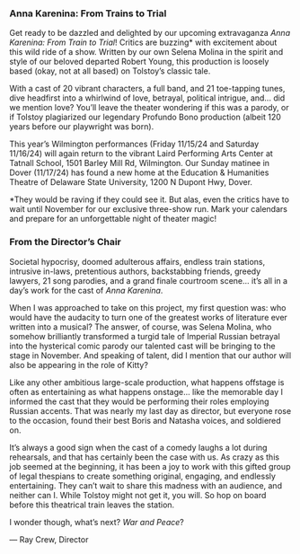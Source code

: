 ### Anna Karenina: From Trains to Trial

Get ready to be dazzled and delighted by our upcoming extravaganza _Anna Karenina: From Train to Trial_! Critics are buzzing\* with excitement about this wild ride of a show. Written by our own Selena Molina in the spirit and style of our beloved departed Robert Young, this production is loosely based (okay, not at all based) on Tolstoy’s classic tale.

With a cast of 20 vibrant characters, a full band, and 21 toe-tapping tunes, dive headfirst into a whirlwind of love, betrayal, political intrigue, and... did we mention love? You’ll leave the theater wondering if this was a parody, or if Tolstoy plagiarized our legendary Profundo Bono production (albeit 120 years before our playwright was born).

This year’s Wilmington performances (Friday 11/15/24 and Saturday 11/16/24) will again return to the vibrant Laird Performing Arts Center at Tatnall School, 1501 Barley Mill Rd, Wilmington. Our Sunday matinee in Dover (11/17/24) has found a new home at the Education & Humanities Theatre of Delaware State University, 1200 N Dupont Hwy, Dover.

\*They would be raving if they could see it. But alas, even the critics have to wait until November for our exclusive three-show run. Mark your calendars and prepare for an unforgettable night of theater magic!

### From the Director’s Chair

Societal hypocrisy, doomed adulterous affairs, endless train stations, intrusive in-laws, pretentious authors, backstabbing friends, greedy lawyers, 21 song parodies, and a grand finale courtroom scene... it’s all in a day’s work for the cast of _Anna Karenina_.

When I was approached to take on this project, my first question was: who would have the audacity to turn one of the greatest works of literature ever written into a musical? The answer, of course, was Selena Molina, who somehow brilliantly transformed a turgid tale of Imperial Russian betrayal into the hysterical comic parody our talented cast will be bringing to the stage in November. And speaking of talent, did I mention that our author will also be appearing in the role of Kitty?

Like any other ambitious large-scale production, what happens offstage is often as entertaining as what happens onstage... like the memorable day I informed the cast that they would be performing their roles employing Russian accents. That was nearly my last day as director, but everyone rose to the occasion, found their best Boris and Natasha voices, and soldiered on.

It’s always a good sign when the cast of a comedy laughs a lot during rehearsals, and that has certainly been the case with us. As crazy as this job seemed at the beginning, it has been a joy to work with this gifted group of legal thespians to create something original, engaging, and endlessly entertaining. They can’t wait to share this madness with an audience, and neither can I. While Tolstoy might not get it, you will. So hop on board before this theatrical train leaves the station.

I wonder though, what’s next? _War and Peace_?

— Ray Crew, Director
